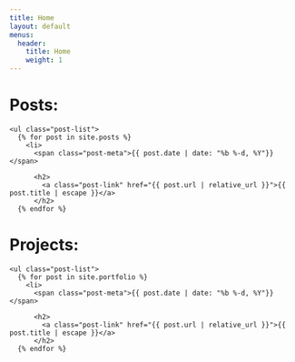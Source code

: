 ```yaml
---
title: Home
layout: default
menus:
  header:
    title: Home
    weight: 1
---
```


# Posts:
    <ul class="post-list">
      {% for post in site.posts %}
        <li>
          <span class="post-meta">{{ post.date | date: "%b %-d, %Y"}}</span>

          <h2>
            <a class="post-link" href="{{ post.url | relative_url }}">{{ post.title | escape }}</a>
          </h2>
      {% endfor %}

# Projects:
    <ul class="post-list">
      {% for post in site.portfolio %}
        <li>
          <span class="post-meta">{{ post.date | date: "%b %-d, %Y"}}</span>

          <h2>
            <a class="post-link" href="{{ post.url | relative_url }}">{{ post.title | escape }}</a>
          </h2>
      {% endfor %}  
